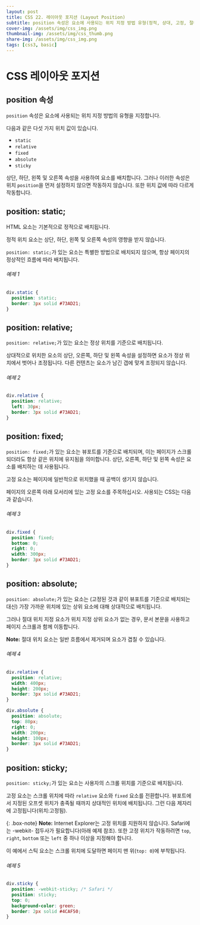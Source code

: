 ```yaml
---
layout: post
title: CSS 22. 레이아웃 포지션 (Layout Position)
subtitle: position 속성은 요소에 사용되는 위치 지정 방법 유형(정적, 상대, 고정, 절대 또는 고정)을 지정합니다.
cover-img: /assets/img/css_img.png
thumbnail-img: /assets/img/css_thumb.png
share-img: /assets/img/css_img.png
tags: [css3, basic]
---
```


# CSS 레이아웃 포지션

## position 속성

```position``` 속성은 요소에 사용되는 위치 지정 방법의 유형을 지정합니다.

다음과 같은 다섯 가지 위치 값이 있습니다.

+ ```static```
+ ```relative```
+ ```fixed```
+ ```absolute```
+ ```sticky```

상단, 하단, 왼쪽 및 오른쪽 속성을 사용하여 요소를 배치합니다. 그러나 이러한 속성은 위치 ```position```을 먼저 설정하지 않으면 작동하지 않습니다. 또한 위치 값에 따라 다르게 작동합니다.

## position: static;

HTML 요소는 기본적으로 정적으로 배치됩니다.

정적 위치 요소는 상단, 하단, 왼쪽 및 오른쪽 속성의 영향을 받지 않습니다.

```position: static;```가 있는 요소는 특별한 방법으로 배치되지 않으며, 항상 페이지의 정상적인 흐름에 따라 배치됩니다.

###### 예제 1

```css
div.static {
  position: static;
  border: 3px solid #73AD21;
}
```

## position: relative;

```position: relative;```가 있는 요소는 정상 위치를 기준으로 배치됩니다.

상대적으로 위치한 요소의 상단, 오른쪽, 하단 및 왼쪽 속성을 설정하면 요소가 정상 위치에서 벗어나 조정됩니다. 다른 컨텐츠는 요소가 남긴 갭에 맞게 조정되지 않습니다.

###### 예제 2

```css
div.relative {
  position: relative;
  left: 30px;
  border: 3px solid #73AD21;
}
```

## position: fixed;

```position: fixed;```가 있는 요소는 뷰포트를 기준으로 배치되며, 이는 페이지가 스크롤되더라도 항상 같은 위치에 유지됨을 의미합니다. 상단, 오른쪽, 하단 및 왼쪽 속성은 요소를 배치하는 데 사용됩니다.

고정 요소는 페이지에 일반적으로 위치했을 때 공백이 생기지 않습니다.

페이지의 오른쪽 아래 모서리에 있는 고정 요소를 주목하십시오. 사용되는 CSS는 다음과 같습니다.

###### 예제 3

```css
div.fixed {
  position: fixed;
  bottom: 0;
  right: 0;
  width: 300px;
  border: 3px solid #73AD21;
}
```

## position: absolute;

```position: absolute;```가 있는 요소는 (고정된 것과 같이 뷰포트를 기준으로 배치되는 대신) 가장 가까운 위치에 있는 상위 요소에 대해 상대적으로 배치됩니다.

그러나 절대 위치 지정 요소가 위치 지정 상위 요소가 없는 경우, 문서 본문을 사용하고 페이지 스크롤과 함께 이동합니다.

**Note:** 절대 위치 요소는 일반 흐름에서 제거되며 요소가 겹칠 수 있습니다.

###### 예제 4

```css
div.relative {
  position: relative;
  width: 400px;
  height: 200px;
  border: 3px solid #73AD21;
}

div.absolute {
  position: absolute;
  top: 80px;
  right: 0;
  width: 200px;
  height: 100px;
  border: 3px solid #73AD21;
}
```

## position: sticky;

```position: sticky;```가 있는 요소는 사용자의 스크롤 위치를 기준으로 배치됩니다.

고정 요소는 스크롤 위치에 따라 ```relative``` 요소와 ```fixed``` 요소를 전환합니다. 뷰포트에서 지정된 오프셋 위치가 충족될 때까지 상대적인 위치에 배치됩니다. 그런 다음 제자리에 고정됩니다(위치:고정됨).

{: .box-note}
**Note:** Internet Explorer는 고정 위치를 지원하지 않습니다. Safari에는 -webkit- 접두사가 필요합니다(아래 예제 참조). 또한 고정 위치가 작동하려면 ```top```, ```right```, ```bottom``` 또는 ```left``` 중 하나 이상을 지정해야 합니다.

이 예에서 스틱 요소는 스크롤 위치에 도달하면 페이지 맨 위(```top: 0```)에 부착됩니다.

###### 예제 5

```css
div.sticky {
  position: -webkit-sticky; /* Safari */
  position: sticky;
  top: 0;
  background-color: green;
  border: 2px solid #4CAF50;
}
```
